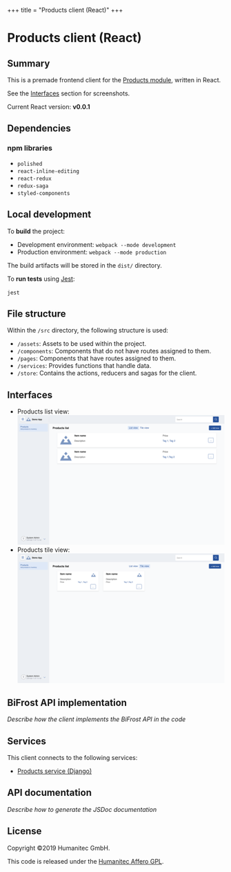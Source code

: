+++
title = "Products client (React)"
+++

# Products client (React)

## Summary

This is a premade frontend client for the [Products module](https://docs.walhall.io/marketplace/products-module), written in React.

See the [Interfaces](#interfaces) section for screenshots.

Current React version: **v0.0.1**

## Dependencies

### npm libraries

-  `polished`
-  `react-inline-editing`
-  `react-redux`
-  `redux-saga`
-  `styled-components`

## Local development

To **build** the project: 

-  Development environment: `webpack --mode development`
-  Production environment: `webpack --mode production`

The build artifacts will be stored in the `dist/` directory.

To **run tests** using [Jest](https://jestjs.io/): 

`jest`

## File structure

Within the `/src` directory, the following structure is used:

-  `/assets`: Assets to be used within the project.
-  `/components`: Components that do not have routes assigned to them.
-  `/pages`: Components that have routes assigned to them.
-  `/services`: Provides functions that handle data.
-  `/store`: Contains the actions, reducers and sagas for the client. 

## Interfaces

-  Products list view:
    ![image](/src/assets/screenshots/interface-view-list.png)
-  Products tile view:
    ![image](/src/assets/screenshots/interface-view-tile.png)

## BiFrost API implementation

_Describe how the client implements the BiFrost API in the code_

## Services

This client connects to the following services:

-  [Products service (Django)](https://docs.walhall.io/marketplace/products-module/products-service)

## API documentation

_Describe how to generate the JSDoc documentation_

## License

Copyright &#169;2019 Humanitec GmbH.

This code is released under the [Humanitec Affero GPL](LICENSE).
